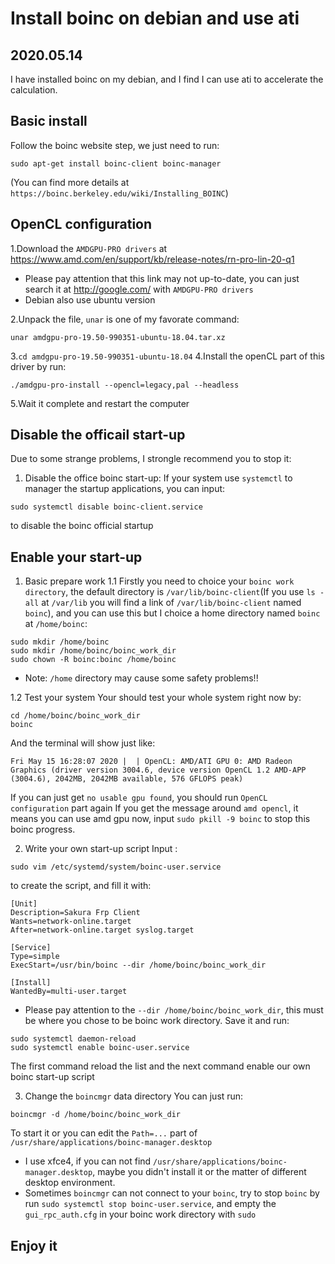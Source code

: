 # Install boinc on debian and use ati

## 2020.05.14
I have installed boinc on my debian, and I find I can use ati to accelerate the calculation.

## Basic install
Follow the boinc website step, we just need to run:
```
sudo apt-get install boinc-client boinc-manager
```
(You can find more details at `https://boinc.berkeley.edu/wiki/Installing_BOINC`)

## OpenCL configuration
1.Download the `AMDGPU-PRO drivers` at https://www.amd.com/en/support/kb/release-notes/rn-pro-lin-20-q1
- Please pay attention that this link may not up-to-date, you can just search it at http://google.com/ with `AMDGPU-PRO drivers`
- Debian also use ubuntu version

2.Unpack the file, `unar` is one of my favorate command:
```
unar amdgpu-pro-19.50-990351-ubuntu-18.04.tar.xz
```
3.`cd amdgpu-pro-19.50-990351-ubuntu-18.04`
4.Install the openCL part of this driver by run:
```
./amdgpu-pro-install --opencl=legacy,pal --headless
```
5.Wait it complete and restart the computer

## Disable the officail start-up
Due to some strange problems, I strongle recommend you to stop it:
1. Disable the office boinc start-up:
If your system use `systemctl` to manager the startup applications, you can input:
```
sudo systemctl disable boinc-client.service
```
to disable the boinc official startup

## Enable your start-up
1. Basic prepare work
1.1 Firstly you need to choice your `boinc work directory`, 
the default directory is `/var/lib/boinc-client`(If you use `ls -all` at `/var/lib` you will find a link of `/var/lib/boinc-client` named `boinc`), and you can use this but I choice a home directory named `boinc` at `/home/boinc`:
```
sudo mkdir /home/boinc
sudo mkdir /home/boinc/boinc_work_dir
sudo chown -R boinc:boinc /home/boinc
```
- Note: `/home` directory may cause some safety problems!!

1.2 Test your system
Your should test your whole system right now by:
```
cd /home/boinc/boinc_work_dir
boinc
```
And the terminal will show just like:
```
Fri May 15 16:28:07 2020 |  | OpenCL: AMD/ATI GPU 0: AMD Radeon Graphics (driver version 3004.6, device version OpenCL 1.2 AMD-APP (3004.6), 2042MB, 2042MB available, 576 GFLOPS peak)
```
If you can just get `no usable gpu found`, you should run `OpenCL configuration` part again
If you get the message around `amd opencl`, it means you can use amd gpu now, input `sudo pkill -9 boinc` to stop this boinc progress.

2. Write your own start-up script
Input :
```
sudo vim /etc/systemd/system/boinc-user.service
```
to create the script, and fill it with:
```
[Unit]
Description=Sakura Frp Client
Wants=network-online.target
After=network-online.target syslog.target

[Service]
Type=simple
ExecStart=/usr/bin/boinc --dir /home/boinc/boinc_work_dir

[Install]
WantedBy=multi-user.target

```
- Please pay attention to the `--dir /home/boinc/boinc_work_dir`, this must be where you chose to be boinc work directory.
Save it and run:
```
sudo systemctl daemon-reload
sudo systemctl enable boinc-user.service
```
The first command reload the list and the next command enable our own boinc start-up script

3. Change the `boincmgr` data directory
You can just run:
```
boincmgr -d /home/boinc/boinc_work_dir
```
To start it or you can edit the `Path=...` part of `/usr/share/applications/boinc-manager.desktop`
- I use xfce4, if you can not find `/usr/share/applications/boinc-manager.desktop`, maybe you didn't install it or the matter of different desktop environment.
- Sometimes `boincmgr` can not connect to your `boinc`, try to stop `boinc` by run `sudo systemctl stop boinc-user.service`, and empty the `gui_rpc_auth.cfg` in your boinc work directory with `sudo`

## Enjoy it
